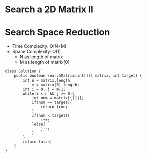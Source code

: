 # Search a 2D Matrix II
# Search Space Reduction
* Time Complexity: O(N+M)
* Space Complexity: O(1)
	* N as length of matrix
	* M as length of matrix[0]
```
class Solution {
    public boolean searchMatrix(int[][] matrix, int target) {
        int n = matrix.length,
            m = matrix[0].length;
        int i = 0, j = m-1;
        while(i < n && j >= 0){
            int num = matrix[i][j];
            if(num == target){
                return true;
            }
            if(num < target){
                i++;
            }else{
                j--;
            }
        }
        return false;
    }
}
```